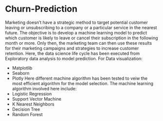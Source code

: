 # Churn-Prediction
 Marketing doesn’t have a strategic method to target potential customer leaving  or unsubscribing to a company or a particular service in the nearest future.
 The objective is to develop a machine learning model to predict which customer is likely to leave or cancel their subscription in the following month or more.
 Only then, the marketing team can then use these results for their marketing campaigns and strategies to increase  customer retention.
 Here, the data science life cycle has been executed from Exploratory data analysis to model prediction.
 For Data visualization:
 - Matplotlib
 - Seaborn
 - Plotly
 Here different machine algorithm has been tested to veiw the most efficient algorithm for the model selection.
 The machine learning algorithm involved here include:
 - Logistic Regression
 - Support Vector Machine
 - K Nearest Neighbors 
 - Decision Tree
 - Random Forest

 
  
 
